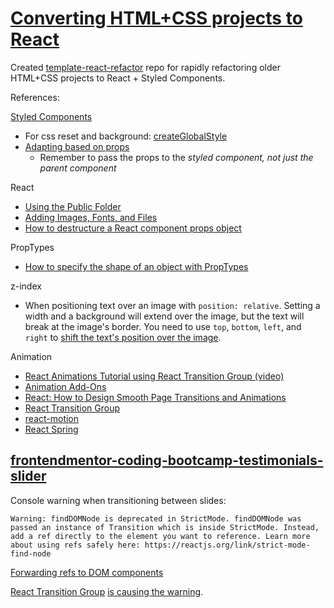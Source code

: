 # [Converting HTML+CSS projects to React](https://www.frontendmentor.io/profile/astroud)

Created [template-react-refactor](https://github.com/astroud/template-react-refactor) repo for rapidly refactoring older HTML+CSS projects to React + Styled Components.

References:

[Styled Components](https://styled-components.com)
- For css reset and background: [createGlobalStyle](https://styled-components.com/docs/api#createglobalstyle)
- [Adapting based on props](https://styled-components.com/docs/basics#adapting-based-on-props)
  - Remember to pass the props to the *styled component, not just the parent component*


React
- [Using the Public Folder](https://create-react-app.dev/docs/using-the-public-folder/)
- [Adding Images, Fonts, and Files](https://create-react-app.dev/docs/adding-images-fonts-and-files/)
- [How to destructure a React component props object](https://linguinecode.com/post/destructure-react-component-prop-object)


PropTypes
- [How to specify the shape of an object with PropTypes](https://dev.to/cesareferrari/how-to-specify-the-shape-of-an-object-with-proptypes-3c56)
  
 
z-index
- When positioning text over an image with `position: relative`. Setting a width and a background will extend over the image, but the text will break at the image's border. You need to use `top`, `bottom`, `left`, and `right` to [shift the text's position over the image](https://developer.mozilla.org/en-US/docs/Web/CSS/position#types_of_positioning).


Animation
- [React Animations Tutorial using React Transition Group (video)](https://www.youtube.com/watch?v=BZRyIOrWfHU)
- [Animation Add-Ons](https://reactjs.org/docs/animation.html)
- [React: How to Design Smooth Page Transitions and Animations](https://dev.to/admantium/react-how-to-design-smooth-page-transitions-and-animations-1fii)
- [React Transition Group](http://reactcommunity.org/react-transition-group/)
- [react-motion](https://github.com/chenglou/react-motion)
- [React Spring](https://aleclarson.github.io/react-spring/v9/)


## [frontendmentor-coding-bootcamp-testimonials-slider](https://github.com/astroud/frontendmentor-coding-bootcamp-testimonials-slider)

Console warning when transitioning between slides:

```
Warning: findDOMNode is deprecated in StrictMode. findDOMNode was passed an instance of Transition which is inside StrictMode. Instead, add a ref directly to the element you want to reference. Learn more about using refs safely here: https://reactjs.org/link/strict-mode-find-node
```

[Forwarding refs to DOM components](https://reactjs.org/link/strict-mode-find-node)

[React Transition Group](http://reactcommunity.org/react-transition-group/) [is causing the warning](https://www.kindacode.com/article/react-warning-finddomnode-is-deprecated-in-strictmode/).
